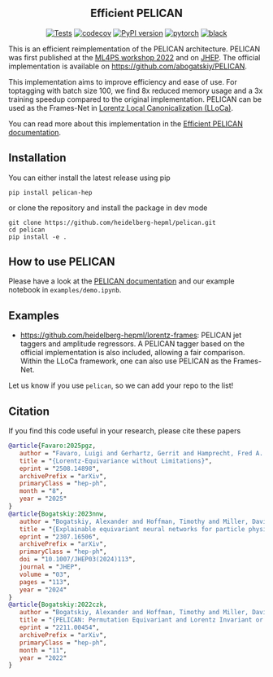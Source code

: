<div align="center">

## Efficient PELICAN

[![Tests](https://github.com/heidelberg-hepml/pelican/actions/workflows/tests.yaml/badge.svg)](https://github.com/heidelberg-hepml/pelican/actions/workflows/tests.yaml)
[![codecov](https://codecov.io/gh/heidelberg-hepml/pelican/branch/main/graph/badge.svg)](https://codecov.io/gh/heidelberg-hepml/pelican)
[![PyPI version](https://img.shields.io/pypi/v/pelican-hep.svg)](https://pypi.org/project/pelican-hep)
[![pytorch](https://img.shields.io/badge/PyTorch_2.0+-ee4c2c?logo=pytorch&logoColor=white)](https://pytorch.org/get-started/locally/)
[![black](https://img.shields.io/badge/Code%20Style-Black-black.svg?labelColor=gray)](https://black.readthedocs.io/en/stable/)

</div>

This is an efficient reimplementation of the PELICAN architecture. 
PELICAN was first published at the [ML4PS workshop 2022](https://arxiv.org/abs/2211.00454) and on [JHEP](https://arxiv.org/abs/2307.16506).
The official implementation is available on https://github.com/abogatskiy/PELICAN.

This implementation aims to improve efficiency and ease of use. 
For toptagging with batch size 100, we find 8x reduced memory usage and a 3x training speedup compared to the original implementation.
PELICAN can be used as the Frames-Net in [Lorentz Local Canonicalization (LLoCa)](https://github.com/heidelberg-hepml/lloca).

You can read more about this implementation in the [Efficient PELICAN documentation](https://heidelberg-hepml.github.io/pelican/).

## Installation

You can either install the latest release using pip
```
pip install pelican-hep
```
or clone the repository and install the package in dev mode
```
git clone https://github.com/heidelberg-hepml/pelican.git
cd pelican
pip install -e .
```

## How to use PELICAN

Please have a look at the [PELICAN documentation](https://heidelberg-hepml.github.io/pelican/) and our example notebook in `examples/demo.ipynb`.

## Examples

- https://github.com/heidelberg-hepml/lorentz-frames: PELICAN jet taggers and amplitude regressors. A PELICAN tagger based on the official implementation is also included, allowing a fair comparison. Within the LLoCa framework, one can also use PELICAN as the Frames-Net.

Let us know if you use `pelican`, so we can add your repo to the list!

## Citation

If you find this code useful in your research, please cite these papers

```bibtex
@article{Favaro:2025pgz,
   author = "Favaro, Luigi and Gerhartz, Gerrit and Hamprecht, Fred A. and Lippmann, Peter and Pitz, Sebastian and Plehn, Tilman and Qu, Huilin and Spinner, Jonas",
   title = "{Lorentz-Equivariance without Limitations}",
   eprint = "2508.14898",
   archivePrefix = "arXiv",
   primaryClass = "hep-ph",
   month = "8",
   year = "2025"
}
@article{Bogatskiy:2023nnw,
   author = "Bogatskiy, Alexander and Hoffman, Timothy and Miller, David W. and Offermann, Jan T. and Liu, Xiaoyang",
   title = "{Explainable equivariant neural networks for particle physics: PELICAN}",
   eprint = "2307.16506",
   archivePrefix = "arXiv",
   primaryClass = "hep-ph",
   doi = "10.1007/JHEP03(2024)113",
   journal = "JHEP",
   volume = "03",
   pages = "113",
   year = "2024"
}
@article{Bogatskiy:2022czk,
   author = "Bogatskiy, Alexander and Hoffman, Timothy and Miller, David W. and Offermann, Jan T.",
   title = "{PELICAN: Permutation Equivariant and Lorentz Invariant or Covariant Aggregator Network for Particle Physics}",
   eprint = "2211.00454",
   archivePrefix = "arXiv",
   primaryClass = "hep-ph",
   month = "11",
   year = "2022"
}
```
